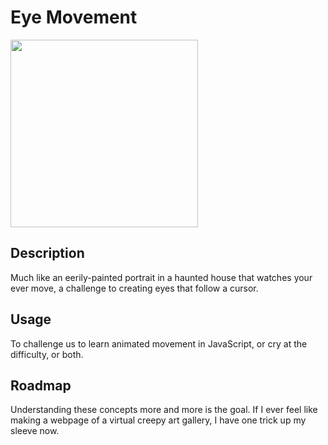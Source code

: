 # Eye Movement

<img src="https://images.unsplash.com/photo-1584727774455-ccd838144b3d?ixid=MnwxMjA3fDB8MHxzZWFyY2h8NDN8fHBvcnRyYWludCUyMHBhaW50aW5nJTIwZXllc3xlbnwwfHwwfHw%3D&ixlib=rb-1.2.1&auto=format&fit=crop&w=700&q=60" width="300">

## Description <BR>
Much like an eerily-painted portrait in a haunted house that watches your ever move, a challenge to creating eyes that follow a cursor.

## Usage<BR>
To challenge us to learn animated movement in JavaScript, or cry at the difficulty, or both.

## Roadmap<BR>
Understanding these concepts more and more is the goal. If I ever feel like making a webpage of a virtual creepy art gallery, I have one trick up my sleeve now.

